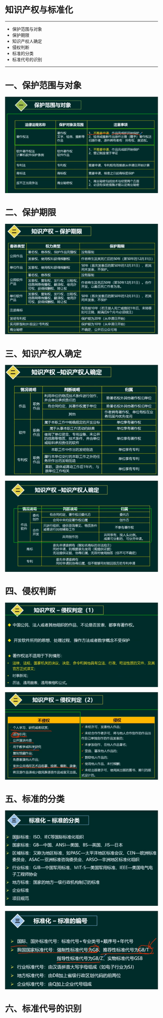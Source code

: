 # 知识产权与标准化

---
* 保护范围与对象
* 保护期限
* 知识产权人确定
* 侵权判断
* 标准的分类
* 标准代号的识别
---

# 一、保护范围与对象

![img.png](images/img.png)

# 二、保护期限

![img_1.png](images/img_1.png)

# 三、知识产权人确定

![img_2.png](images/img_2.png)

![img_3.png](images/img_3.png)

# 四、侵权判断

![img_4.png](images/img_4.png)

![img_5.png](images/img_5.png)

# 五、标准的分类

![img_6.png](images/img_6.png)

![img_7.png](images/img_7.png)

# 六、标准代号的识别

